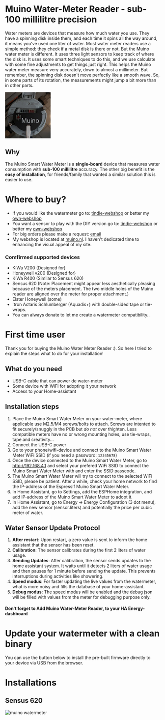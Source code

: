 # Muino Water-Meter Reader - sub-100 millilitre precision

Water meters are devices that measure how much water you use. They have a spinning disk inside them, and each time it spins all the way around, it means you've used one liter of water. Most water meter readers use a simple method: they check if a metal disk is there or not. But the Muino water meter is different. It uses three light sensors to keep track of where the disk is. It uses some smart techniques to do this, and we use calculate with some fine adjustments to get things just right. This helps the Muino water meter measure very accurately, down to almost a millimeter. But remember, the spinning disk doesn't move perfectly like a smooth wave. So, in some parts of its rotation, the measurements might jump a bit more than in other parts.

<img src="/img/muino_with_case.png" alt="muino watermeter" height="150" class="center"/>

## Why
The Muino Smart Water Meter is a **single-board** device that measures water consumption with **sub-100 millilitre** accuracy. The other big benefit is the **easy of installation**, for friends/family that wanted a similar solution this is easier to use.


# Where to buy?
* If you would like the watermeter go to: [tindie-webshop](https://www.tindie.com/products/muino/smart-water-meter-reader/) or better my [own-webshop](https://muino.nl/product/smart-water-meter-reader)
* You want a sensor to play with the DIY version go to: [tindie-webshop](https://www.tindie.com/products/muino/3-phase-muino-light-sensor-encoder/) or better my [own-webshop](https://muino.nl/product/3d-case-for-the-water-meter-reader)
* For big orders please make a request: [email](mailto:martijnvwezel@muino.nl)
* My webshop is located at [muino.nl](https://muino.nl). I haven't dedicated time to enhancing the visual appeal of my site.

### Comfirmed supported devices
* KiWa V200 (Designed for)
* Honeywell v200 (Designed for)
* KiWa R400 (Similar to Sensus 620)
* Sensus 620 (Note: Placement might appear less aesthetically pleasing because of the meters placement. The two middle holes of the Muino reader are aligned over the meter for proper attachment.)
* Elster Honeywell (some)
* Itron Actaris Schlumberger (Aquadis+) with double-sided tape or tie-wraps.
* You can always donate to let me create a watermeter compatibility..

# First time user
Thank you for buying the Muino Water Meter Reader :). So here I tried to explain the steps what to do for your installation!

## What do you need

* USB-C cable that can power de water-meter
* Some device with WiFi for adopting it your network
* Access to your Home-assistant

## Installation steps

1. Place the Muino Smart Water Meter on your water-meter, where applicable use M2.5/M4 screws/bolts to attach.
   Screws are intented to fit securely/snuggly in the PCB but *do not* over thighten. Less compatible meters have no or wrong mounting holes, use tie-wraps, tape and creativity...
3. Connect the USB-C power
4. Go to your phone/wifi-device and connect to the Muino Smart Water Meter WiFi SSID (if you need a password: `12345678`)
5. Once the device connected to the Muino Smart Water Meter, go to http://192.168.4.1 and select your prefered WiFi SSID to connect the Muino Smart Water Meter with and enter the SSID passcode.
6. The Muino Smart Water Meter will try to connect to the selected WiFi SSID, please be patient. After a while, check your home network to find the IP-address of the Espressif Muino Smart Water Meter.
7. In Home Assistant, go to Settings, add the ESPHome integration, and add IP-address of the Muino Smart Water Meter to adopt it.
8. In Home Assistant, go to Energy -> Energy Configuration (3 dot menu), add the new sensor (sensor.liters) and potentially the price per cubic meter of water.


## Water Sensor Update Protocol

1. **After restart**: Upon restart, a zero value is sent to inform the home assistant that the sensor has been reset.
2. **Calibration**: The sensor calibrates during the first 2 liters of water usage.
3. **Sending Updates**: After calibration, the sensor sends updates to the home assistant system. It waits until it detects 2 liters of water usage and then pauses for 1 minute before sending the update. This prevents interruptions during activities like showering.
4. **Speed modus**: For faster updating the live values from the watermeter, what is more noisy and fills the database of your home-assistant.
5. **Debug modus**: The speed modus will be enabled and the debug json will be filled with values from the meter for debugging purpose only.

#### Don't forget to Add Muino Water-Meter Reader, to your HA Energy-dashboard


# Update your watermeter with a clean binary

You can use the button below to install the pre-built firmware directly to your device via USB from the browser.

<esp-web-install-button manifest="firmware/project-template.manifest.json"></esp-web-install-button>
<script type="module" src="https://unpkg.com/esp-web-tools@10/dist/web/install-button.js?module"></script>



# Installations

## Sensus 620
<img src="/img/sensus_620.png" alt="muino watermeter" height="150" class="center"/>
